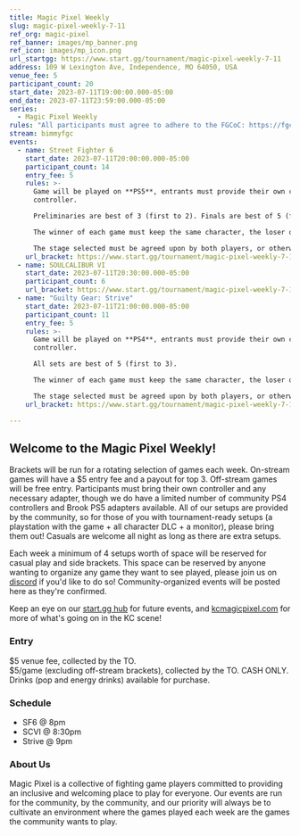 ```yaml
---
title: Magic Pixel Weekly
slug: magic-pixel-weekly-7-11
ref_org: magic-pixel
ref_banner: images/mp_banner.png
ref_icon: images/mp_icon.png
url_startgg: https://www.start.gg/tournament/magic-pixel-weekly-7-11
address: 109 W Lexington Ave, Independence, MO 64050, USA
venue_fee: 5
participant_count: 20
start_date: 2023-07-11T19:00:00.000-05:00
end_date: 2023-07-11T23:59:00.000-05:00
series:
  - Magic Pixel Weekly
rules: "All participants must agree to adhere to the FGCoC: https://fgcoc.com/"
stream: bimmyfgc
events:
  - name: Street Fighter 6
    start_date: 2023-07-11T20:00:00.000-05:00
    participant_count: 14
    entry_fee: 5
    rules: >-
      Game will be played on **PS5**, entrants must provide their own compatible
      controller.  

      Preliminaries are best of 3 (first to 2). Finals are best of 5 (first to 3).  

      The winner of each game must keep the same character, the loser of that game may switch characters.  

      The stage selected must be agreed upon by both players, or otherwise selected at random.
    url_bracket: https://www.start.gg/tournament/magic-pixel-weekly-7-11/events/street-fighter-6/brackets/1399527/2123444
  - name: SOULCALIBUR VI
    start_date: 2023-07-11T20:30:00.000-05:00
    participant_count: 6
    url_bracket: https://www.start.gg/tournament/magic-pixel-weekly-7-11/events/scvi-double-elimination/brackets/1399525/2123442
  - name: "Guilty Gear: Strive"
    start_date: 2023-07-11T21:00:00.000-05:00
    participant_count: 11
    entry_fee: 5
    rules: >-
      Game will be played on **PS4**, entrants must provide their own compatible
      controller.  

      All sets are best of 5 (first to 3).  

      The winner of each game must keep the same character, the loser of that game may switch characters.  

      The stage selected must be agreed upon by both players, or otherwise selected at random.
    url_bracket: https://www.start.gg/tournament/magic-pixel-weekly-7-11/events/strive/brackets/1399521/2123438

---
```


## Welcome to the Magic Pixel Weekly! 

Brackets will be run for a rotating selection of games each week. On-stream games will have a $5 entry fee and a payout for top 3. Off-stream games will be free entry. Participants must bring their own controller and any necessary adapter, though we do have a limited number of community PS4 controllers and Brook PS5 adapters available. All of our setups are provided by the community, so for those of you with tournament-ready setups (a playstation with the game + all character DLC + a monitor), please bring them out! Casuals are welcome all night as long as there are extra setups.

Each week a minimum of 4 setups worth of space will be reserved for casual play and side brackets. This space can be reserved by anyone wanting to organize any game they want to see played, please join us on [discord](https://discord.gg/jkmn6CVrrQ) if you'd like to do so! Community-organized events will be posted here as they're confirmed.

Keep an eye on our [start.gg hub](https://www.start.gg/hub/magic-pixel) for future events, and [kcmagicpixel.com](https://kcmagicpixel.com) for more of what's going on in the KC scene!

### Entry

$5 venue fee, collected by the TO.  
$5/game (excluding off-stream brackets), collected by the TO. CASH ONLY.  
Drinks (pop and energy drinks) available for purchase.

### Schedule
- SF6 @ 8pm
- SCVI @ 8:30pm
- Strive @ 9pm

### About Us

Magic Pixel is a collective of fighting game players committed to providing an inclusive and welcoming place to play for everyone. Our events are run for the community, by the community, and our priority will always be to cultivate an environment where the games played each week are the games the community wants to play.
  